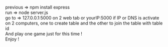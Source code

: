 previous => npm install express \
run => node server.js \
go to => 127.0.0.1:5000 on 2 web tab or yourIP:5000 if IP or DNS is activate on 2 computers, one to create table and the other to join the table with table id \
And play one game just for this time ! \
Enjoy !
